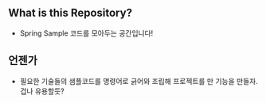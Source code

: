 ## What is this Repository?
* Spring Sample 코드를 모아두는 공간입니다!

## 언젠가
* 필요한 기술들의 샘플코드를 명령어로 긁어와 조립해 프로젝트를 만 기능을 만들자.<br/>
  겁나 유용할듯?
